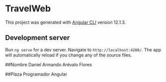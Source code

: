 # TravelWeb

This project was generated with [Angular CLI](https://github.com/angular/angular-cli) version 12.1.3.

## Development server

Run `ng serve` for a dev server. Navigate to `http://localhost:4200/`. The app will automatically reload if you change any of the source files.

##Nombre
 Daniel Armando Arévalo Flores
 
 ##Plaza
 Programador Angular
